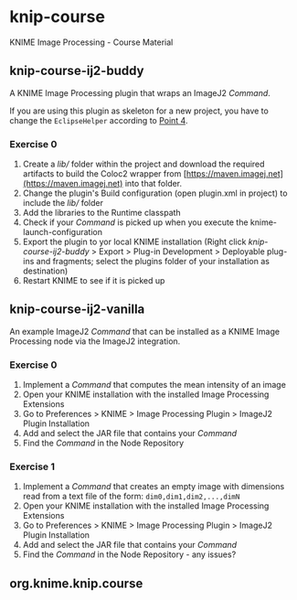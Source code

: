 # knip-course
KNIME Image Processing - Course Material

## knip-course-ij2-buddy

A KNIME Image Processing plugin that wraps an ImageJ2 *Command*.

If you are using this plugin as skeleton for a new project, you have to change the `EclipseHelper` according to [Point 4](https://github.com/knime-ip/knip-imagej2#add-your-own-imagej2-plugins-to-knime).

### Exercise 0

1. Create a *lib/* folder within the project and download the required artifacts to build the Coloc2 wrapper from [https://maven.imagej.net](https://maven.imagej.net) into that folder. 
2. Change the plugin's Build configuration (open plugin.xml in project) to include the *lib/* folder
3. Add the libraries to the Runtime classpath
4. Check if your *Command* is picked up when you execute the knime-launch-configuration
5. Export the plugin to yor local KNIME installation (Right click *knip-course-ij2-buddy* > Export > Plug-in Development > Deployable plug-ins and fragments; select the plugins folder of your installation as destination)
6. Restart KNIME to see if it is picked up

## knip-course-ij2-vanilla

An example ImageJ2 *Command* that can be installed as a KNIME Image Processing node via the ImageJ2 integration.

### Exercise 0

1. Implement a *Command* that computes the mean intensity of an image
2. Open your KNIME installation with the installed Image Processing Extensions
3. Go to Preferences > KNIME > Image Processing Plugin > ImageJ2 Plugin Installation
4. Add and select the JAR file that contains your *Command*
5. Find the *Command* in the Node Repository

### Exercise 1

1. Implement a *Command* that creates an empty image with dimensions read from a text file of the form: `dim0,dim1,dim2,...,dimN`
2. Open your KNIME installation with the installed Image Processing Extensions
3. Go to Preferences > KNIME > Image Processing Plugin > ImageJ2 Plugin Installation
4. Add and select the JAR file that contains your *Command*
5. Find the *Command* in the Node Repository - any issues?

## org.knime.knip.course
